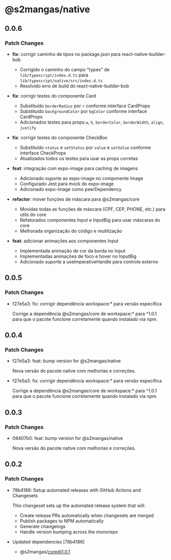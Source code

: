 # @s2mangas/native

## 0.0.6

### Patch Changes

- **fix**: corrigir caminho de tipos no package.json para react-native-builder-bob
  - Corrigido o caminho do campo "types" de `lib/typescript/index.d.ts` para `lib/typescript/native/src/index.d.ts`
  - Resolvido erro de build do react-native-builder-bob

- **fix**: corrigir testes do componente Card
  - Substituído `borderRadius` por `r` conforme interface CardProps
  - Substituído `backgroundColor` por `bgColor` conforme interface CardProps
  - Adicionados testes para props `w`, `h`, `borderColor`, `borderWidth`, `align`, `justify`

- **fix**: corrigir testes do componente CheckBox
  - Substituído `status` e `setStatus` por `value` e `setValue` conforme interface CheckProps
  - Atualizados todos os testes para usar as props corretas

- **feat**: integração com expo-image para caching de imagens
  - Adicionado suporte ao expo-image no componente Image
  - Configurado Jest para mock do expo-image
  - Adicionado expo-image como peerDependency

- **refactor**: mover funções de máscara para @s2mangas/core
  - Movidas todas as funções de máscara (CPF, CEP, PHONE, etc.) para utils do core
  - Refatorados componentes Input e InputBig para usar máscaras do core
  - Melhorada organização do código e reutilização

- **feat**: adicionar animações aos componentes Input
  - Implementada animação de cor da borda no Input
  - Implementadas animações de foco e hover no InputBig
  - Adicionado suporte a useImperativeHandle para controle externo

## 0.0.5

### Patch Changes

- f27e5a3: fix: corrigir dependência workspace:\* para versão específica

  Corrige a dependência @s2mangas/core de workspace:\* para ^1.0.1 para que o pacote funcione corretamente quando instalado via npm.

## 0.0.4

### Patch Changes

- f27e5a3: feat: bump version for @s2mangas/native

  Nova versão do pacote native com melhorias e correções.

- f27e5a3: fix: corrigir dependência workspace:\* para versão específica

  Corrige a dependência @s2mangas/core de workspace:\* para ^1.0.1 para que o pacote funcione corretamente quando instalado via npm.

## 0.0.3

### Patch Changes

- 08407b0: feat: bump version for @s2mangas/native

  Nova versão do pacote native com melhorias e correções.

## 0.0.2

### Patch Changes

- 78b4186: Setup automated releases with GitHub Actions and Changesets

  This changeset sets up the automated release system that will:
  - Create release PRs automatically when changesets are merged
  - Publish packages to NPM automatically
  - Generate changelogs
  - Handle version bumping across the monorepo

- Updated dependencies [78b4186]
  - @s2mangas/core@1.0.1
